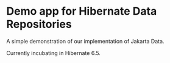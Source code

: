 Demo app for Hibernate Data Repositories
========================================
A simple demonstration of our implementation of Jakarta Data.

Currently incubating in Hibernate 6.5.
